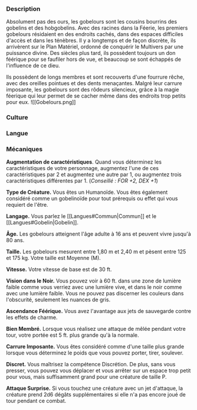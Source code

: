 ### Description

Absolument pas des ours, les gobelours sont les cousins bourrins des gobelins et des hobgobelins. Avec des racines dans la Féerie, les premiers gobelours résidaient en des endroits cachés, dans des espaces difficiles d'accès et dans les ténèbres. Il y a longtemps et de façon discrète, ils arrivèrent sur le Plan Matériel, ordonné de conquérir le Multivers par une puissance divine. Des siècles plus tard, ils possèdent toujours un don féérique pour se faufiler hors de vue, et beaucoup se sont échappés de l'influence de ce dieu.

Ils possèdent de longs membres et sont recouverts d'une fourrure rêche, avec des oreilles pointues et des dents menaçantes. Malgré leur carrure imposante, les gobelours sont des rôdeurs silencieux, grâce à la magie féerique qui leur permet de se cacher même dans des endroits trop petits pour eux.
![[Gobelours.png]]
### Culture

### Langue

### Mécaniques

**Augmentation de caractéristiques**. Quand vous déterminez les caractéristiques de votre personnage, augmentez l'une de ces caractéristiques par 2 et augmentez une autre par 1, ou augmentez trois caractéristiques différentes par 1. (*Conseillé : FOR +2, DEX +1*)

**Type de Créature.** Vous êtes un Humanoïde. Vous êtes également considéré comme un gobelinoïde pour tout prérequis ou effet qui vous requiert de l'être.

**Langage.** Vous parlez le [[Langues#Commun|Commun]] et le [[Langues#Gobelin|Gobelin]].

**Âge.** Les gobelours atteignent l'âge adulte à 16 ans et peuvent vivre jusqu'à 80 ans.

**Taille.** Les gobelours mesurent entre 1,80 m et 2,40 m et pèsent entre 125 et 175 kg.  Votre taille est Moyenne (M).  

**Vitesse.** Votre vitesse de base est de 30 ft.

**Vision dans le Noir.** Vous pouvez voir à 60 ft. dans une zone de lumière faible comme vous verriez avec une lumière vive, et dans le noir comme avec une lumière faible. Vous ne pouvez pas discerner les couleurs dans l'obscurité, seulement les nuances de gris.

**Ascendance Féérique.** Vous avez l'avantage aux jets de sauvegarde contre les effets de charme.

**Bien Membré.** Lorsque vous réalisez une attaque de mêlée pendant votre tour, votre portée est 5 ft. plus grande qu'à la normale.

**Carrure Imposante.** Vous êtes considéré comme d'une taille plus grande lorsque vous déterminez le poids que vous pouvez porter, tirer, soulever.

**Discret.** Vous maîtrisez la compétence Discrétion. De plus, sans vous presser, vous pouvez vous déplacer et vous arrêter sur un espace trop petit pour vous, mais suffisamment grand pour une créature de taille P.

**Attaque Surprise.** Si vous touchez une créature avec un jet d'attaque, la créature prend 2d6 dégâts supplémentaires si elle n'a pas encore joué de tour pendant ce combat.
